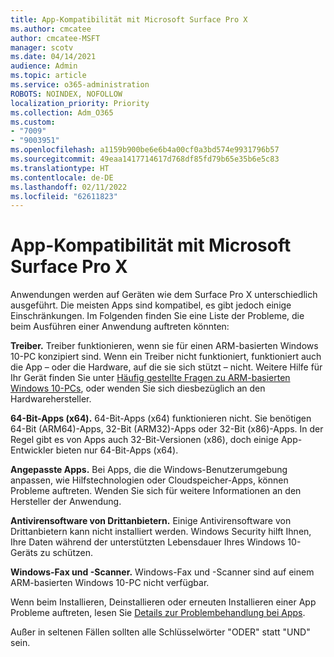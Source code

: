 ```yaml
---
title: App-Kompatibilität mit Microsoft Surface Pro X
ms.author: cmcatee
author: cmcatee-MSFT
manager: scotv
ms.date: 04/14/2021
audience: Admin
ms.topic: article
ms.service: o365-administration
ROBOTS: NOINDEX, NOFOLLOW
localization_priority: Priority
ms.collection: Adm_O365
ms.custom:
- "7009"
- "9003951"
ms.openlocfilehash: a1159b900be6e6b4a00cf0a3bd574e9931796b57
ms.sourcegitcommit: 49eaa1417714617d768df85fd79b65e35b6e5c83
ms.translationtype: HT
ms.contentlocale: de-DE
ms.lasthandoff: 02/11/2022
ms.locfileid: "62611823"
---
```

# <a name="app-compatibility-with-microsoft-surface-pro-x"></a>App-Kompatibilität mit Microsoft Surface Pro X

Anwendungen werden auf Geräten wie dem Surface Pro X unterschiedlich ausgeführt. Die meisten Apps sind kompatibel, es gibt jedoch einige Einschränkungen. Im Folgenden finden Sie eine Liste der Probleme, die beim Ausführen einer Anwendung auftreten könnten: 

**Treiber.** Treiber funktionieren, wenn sie für einen ARM-basierten Windows 10-PC konzipiert sind. Wenn ein Treiber nicht funktioniert, funktioniert auch die App – oder die Hardware, auf die sie sich stützt – nicht. Weitere Hilfe für Ihr Gerät finden Sie unter [Häufig gestellte Fragen zu ARM-basierten Windows 10-PCs](https://support.microsoft.com/windows/windows-10-arm-based-pcs-faq-477f51df-2e3b-f68f-31b0-06f5e4f8ebb5), oder wenden Sie sich diesbezüglich an den Hardwarehersteller.

**64-Bit-Apps (x64).** 64-Bit-Apps (x64) funktionieren nicht. Sie benötigen 64-Bit (ARM64)-Apps, 32-Bit (ARM32)-Apps oder 32-Bit (x86)-Apps. In der Regel gibt es von Apps auch 32-Bit-Versionen (x86), doch einige App-Entwickler bieten nur 64-Bit-Apps (x64).

**Angepasste Apps.** Bei Apps, die die Windows-Benutzerumgebung anpassen, wie Hilfstechnologien oder Cloudspeicher-Apps, können Probleme auftreten. Wenden Sie sich für weitere Informationen an den Hersteller der Anwendung.

**Antivirensoftware von Drittanbietern.** Einige Antivirensoftware von Drittanbietern kann nicht installiert werden. Windows Security hilft Ihnen, Ihre Daten während der unterstützten Lebensdauer Ihres Windows 10-Geräts zu schützen.

**Windows-Fax und -Scanner.** Windows-Fax und -Scanner sind auf einem ARM-basierten Windows 10-PC nicht verfügbar.

Wenn beim Installieren, Deinstallieren oder erneuten Installieren einer App Probleme auftreten, lesen Sie [Details zur Problembehandlung bei Apps](https://docs.microsoft.com/troubleshoot/mem/intune/troubleshoot-app-install#app-troubleshooting-details).

Außer in seltenen Fällen sollten alle Schlüsselwörter "ODER" statt "UND" sein.